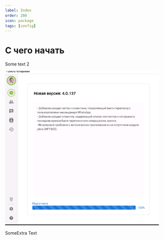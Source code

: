 ```yaml
---
label: Index
order: 200
icon: package
tags: [config]
---
```

# С чего начать

Some text 2

![Some picture](../static/index/NewVersion.png)

SomeExtra Text
